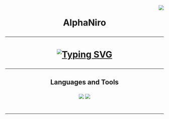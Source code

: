<img align="right" src="https://visitor-badge.laobi.icu/badge?page_id=A2N1.A2N1" />

<h1 align="center">AlphaNiro
     
<hr/>

<h1 align="center">
     <a href="https://git.io/typing-svg"><img src="https://readme-typing-svg.herokuapp.com?font=Fira+Code&weight=700&size=28&letterSpacing=big&duration=3000&pause=500&color=00E11C&background=FF541900&center=true&vCenter=true&width=500&height=70&lines=Welcome+To+Planet+Earth!;Nice+To+Meet+You." alt="Typing SVG" /></a> 

<hr/>

<h2 align="center">Languages and Tools<p>
<div align="center">
    <img src="https://skillicons.dev/icons?i=vscode,github,java,html" />
    <img src="https://skillicons.dev/icons?i=python,javascript" /><br>    

</div>
<br/>
</h1>
<p>
<hr/>
